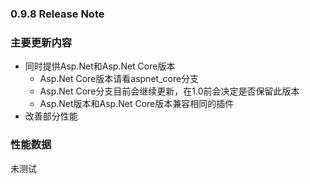﻿### 0.9.8 Release Note

### 主要更新内容

- 同时提供Asp.Net和Asp.Net Core版本
  - Asp.Net Core版本请看aspnet_core分支
  - Asp.Net Core分支目前会继续更新，在1.0前会决定是否保留此版本
  - Asp.Net版本和Asp.Net Core版本兼容相同的插件
- 改善部分性能

### 性能数据

未测试
